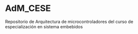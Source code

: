 # AdM_CESE

Repositorio de Arquitectura de microcontroladores del curso de especialización en sistema embebidos

